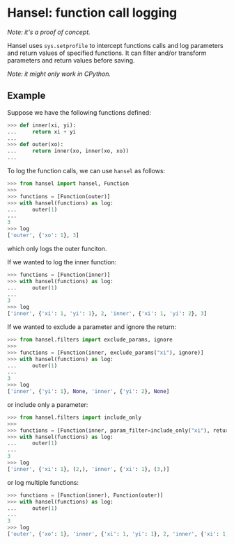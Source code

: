 # Hansel: function call logging

*Note: it's a proof of concept.*

Hansel uses `sys.setprofile` to intercept functions calls and log parameters and return values of specified functions. It can filter and/or transform parameters and return values before saving.

*Note: it might only work in CPython.*

## Example

Suppose we have the following functions defined:

```python
>>> def inner(xi, yi):
...     return xi + yi
... 
>>> def outer(xo):
...     return inner(xo, inner(xo, xo))
...
```

To log the function calls, we can use `hansel` as follows:

```python
>>> from hansel import hansel, Function
>>>
>>> functions = [Function(outer)]
>>> with hansel(functions) as log:
...     outer(1)
... 
3
>>> log
['outer', {'xo': 1}, 3]
```

which only logs the outer funciton.

If we wanted to log the inner function:

```python
>>> functions = [Function(inner)]
>>> with hansel(functions) as log:
...     outer(1)
... 
3
>>> log
['inner', {'xi': 1, 'yi': 1}, 2, 'inner', {'xi': 1, 'yi': 2}, 3]
```

If we wanted to exclude a parameter and ignore the return:

```python
>>> from hansel.filters import exclude_params, ignore
>>>
>>> functions = [Function(inner, exclude_params("xi"), ignore)]
>>> with hansel(functions) as log:
...     outer(1)
... 
3
>>> log
['inner', {'yi': 1}, None, 'inner', {'yi': 2}, None]
```

or include only a parameter:

```python
>>> from hansel.filters import include_only
>>>
>>> functions = [Function(inner, param_filter=include_only("xi"), return_filter=lambda x: (x,))]
>>> with hansel(functions) as log:
...     outer(1)
... 
3
>>> log
['inner', {'xi': 1}, (2,), 'inner', {'xi': 1}, (3,)]
```

or log multiple functions:

```python
>>> functions = [Function(inner), Function(outer)]
>>> with hansel(functions) as log:
...     outer(1)
... 
3
>>> log
['outer', {'xo': 1}, 'inner', {'xi': 1, 'yi': 1}, 2, 'inner', {'xi': 1, 'yi': 2}, 3, 3]
```

